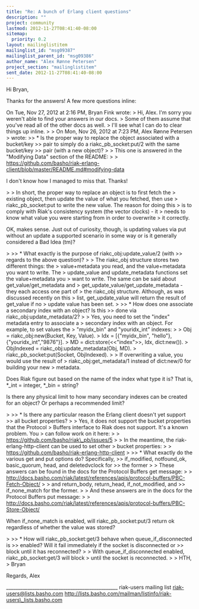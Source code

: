```yaml
---
title: "Re: A bunch of Erlang client questions"
description: ""
project: community
lastmod: 2012-11-27T08:41:40-08:00
sitemap:
  priority: 0.2
layout: mailinglistitem
mailinglist_id: "msg09387"
mailinglist_parent_id: "msg09386"
author_name: "Alex Rønne Petersen"
project_section: "mailinglistitem"
sent_date: 2012-11-27T08:41:40-08:00
---
```



Hi Bryan,

Thanks for the answers! A few more questions inline:

On Tue, Nov 27, 2012 at 2:16 PM, Bryan Fink  wrote:
&gt; Hi, Alex. I'm sorry you weren't able to find your answers in our docs.
&gt; Some of them assume that you've read all of the other docs as well.
&gt; I'll see what I can do to clear things up inline.
&gt;
&gt; On Mon, Nov 26, 2012 at 7:23 PM, Alex Rønne Petersen
&gt;  wrote:
&gt;&gt; \* Is the proper way to replace the object associated with a bucket/key
&gt;&gt; pair to simply do a riakc\_pb\_socket:put/2 with the same bucket/key
&gt;&gt; pair (with a new object)?
&gt;
&gt; This one is answered in the "Modifying Data" section of the README:
&gt;
&gt; https://github.com/basho/riak-erlang-client/blob/master/README.md#modifying-data

I don't know how I managed to miss that. Thanks!

&gt;
&gt; In short, the proper way to replace an object is to first fetch the
&gt; existing object, then update the value of what you fetched, then use
&gt; riakc\_pb\_socket:put to write the new value. The reason for doing this
&gt; is to comply with Riak's consistency system (the vector clocks) - it
&gt; needs to know what value you were starting from in order to overwrite
&gt; it correctly.

OK, makes sense. Just out of curiosity, though, is updating values via
put without an update a supported scenario in some way or is it
generally considered a Bad Idea (tm)?

&gt;
&gt;&gt; \* What exactly is the purpose of riakc\_obj:update\_value/2 (with
&gt;&gt; regards to the above question)?
&gt;
&gt; The riakc\_obj structure stores two different things: the
&gt; value+metadata you read, and the value+metadata you want to write. The
&gt; update\_value and update\_metadata functions set the value+metadata you
&gt; want to write. The same can be said about get\_value/get\_metadata and
&gt; get\_update\_value/get\_update\_metadata - they each access one part of
&gt; the riakc\_obj structure. Although, as was discussed recently on this
&gt; list, get\_update\_value will return the result of get\_value if no
&gt; update value has been set.
&gt;
&gt;&gt; \* How does one associate a secondary index with an object? Is this
&gt;&gt; done via riakc\_obj:update\_metadata/2?
&gt;
&gt; Yes, you need to set the "index" metadata entry to associate a
&gt; secondary index with an object. For example, to set values the
&gt; "myidx\_bin" and "youridx\_int" indexes:
&gt;
&gt; Obj = riakc\_obj:new(Bucket, Key, Value).
&gt; Idx = [{"myidx\_bin", "hello"},{"youridx\_int","9876"}].
&gt; MD = dict:store(&lt;&lt;"index"&gt;&gt;, Idx, dict:new()).
&gt; ObjIndexed = riakc\_obj:update\_metadata(Obj, MD).
&gt; riakc\_pb\_socket:put(Socket, ObjIndexed).
&gt;
&gt; If overwriting a value, you would use the result of
&gt; riakc\_obj:get\_metadata/1 instead of dict:new/0 for building your new
&gt; metadata.

Does Riak figure out based on the name of the index what type it is?
That is, \*\_int = integer, \*\_bin = string?

Is there any physical limit to how many secondary indexes can be
created for an object? Or perhaps a recommended limit?

&gt;
&gt;&gt; \* Is there any particular reason the Erlang client doesn't yet support
&gt;&gt; all bucket properties?
&gt;
&gt; Yes, it does not support the bucket properties that the Protocol
&gt; Buffers interface to Riak does not support. It's a known problem. You
&gt; can follow work on it here:
&gt;
&gt; https://github.com/basho/riak\_pb/issues/5
&gt;
&gt; In the meantime, the riak-erlang-http-client can be used to set other
&gt; bucket properties:
&gt;
&gt; https://github.com/basho/riak-erlang-http-client
&gt;
&gt;&gt; \* What exactly do the various get and put options do? Specifically,
&gt;&gt; if\_modified, notfound\_ok, basic\_quorum, head, and deletedvclock for
&gt;&gt; the former
&gt;
&gt; These answers can be found in the docs for the Protocol Buffers get message:
&gt;
&gt; http://docs.basho.com/riak/latest/references/apis/protocol-buffers/PBC-Fetch-Object/
&gt;
&gt; and return\_body, return\_head, if\_not\_modified, and
&gt;&gt; if\_none\_match for the former.
&gt;
&gt; And these answers are in the docs for the Protocol Buffers put message:
&gt;
&gt; http://docs.basho.com/riak/latest/references/apis/protocol-buffers/PBC-Store-Object/

When if\_none\_match is enabled, will riakc\_pb\_socket:put/3 return ok
regardless of whether the value was stored?

&gt;
&gt;&gt; \* How will riakc\_pb\_socket:get/3 behave when queue\_if\_disconnected is
&gt;&gt; enabled? Will it fail immediately if the socket is disconnected or
&gt;&gt; block until it has reconnected?
&gt;
&gt; With queue\_if\_disconnected enabled, riakc\_pb\_socket:get/3 will block
&gt; until the socket is reconnected.
&gt;
&gt; HTH,
&gt; Bryan

Regards,
Alex

\_\_\_\_\_\_\_\_\_\_\_\_\_\_\_\_\_\_\_\_\_\_\_\_\_\_\_\_\_\_\_\_\_\_\_\_\_\_\_\_\_\_\_\_\_\_\_
riak-users mailing list
riak-users@lists.basho.com
http://lists.basho.com/mailman/listinfo/riak-users\_lists.basho.com

